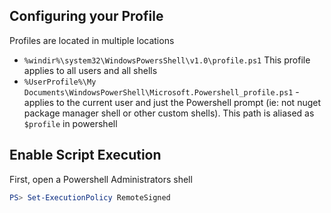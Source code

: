 
## Configuring your Profile

Profiles are located in multiple locations

- `%windir%\system32\WindowsPowersShell\v1.0\profile.ps1` This profile applies to all users and all shells
- `%UserProfile%\My Documents\WindowsPowerShell\Microsoft.Powershell_profile.ps1` - applies to the current user and just the Powershell prompt (ie: not nuget package manager shell or other custom shells). This path is aliased as `$profile` in powershell

## Enable Script Execution

First, open a Powershell Administrators shell

```powershell
PS> Set-ExecutionPolicy RemoteSigned
```